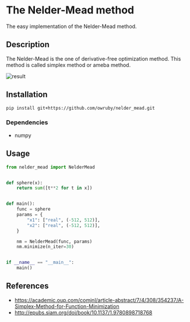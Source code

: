 # The Nelder-Mead method

The easy implementation of the Nelder-Mead method.

## Description

The Nelder-Mead is the one of derivative-free optimization method.
This method is called simplex method or ameba method.

![result](https://github.com/owruby/nelder_mead/blob/master/figures/anim.gif)

## Installation

```
pip install git+https://github.com/owruby/nelder_mead.git
```

### Dependencies

- numpy

## Usage

``` python
from nelder_mead import NelderMead


def sphere(x):
    return sum([t**2 for t in x])


def main():
    func = sphere
    params = {
        "x1": ["real", (-512, 512)],
        "x2": ["real", (-512, 512)],
    }

    nm = NelderMead(func, params)
    nm.minimize(n_iter=30)


if __name__ == "__main__":
    main()
```

## References

- https://academic.oup.com/comjnl/article-abstract/7/4/308/354237/A-Simplex-Method-for-Function-Minimization
- http://epubs.siam.org/doi/book/10.1137/1.9780898718768
